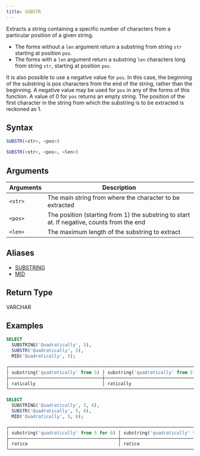 ```yaml
---
title: SUBSTR
---
```


Extracts a string containing a specific number of characters from a particular position of a given string.

- The forms without a `len` argument return a substring from string `str` starting at position `pos`.
- The forms with a `len` argument return a substring `len` characters long from string `str`, starting at position `pos`.

It is also possible to use a negative value for `pos`. In this case, the beginning of the substring is pos characters from the end of the string, rather than the beginning. A negative value may be used for `pos` in any of the forms of this function. A value of 0 for `pos` returns an empty string. The position of the first character in the string from which the substring is to be extracted is reckoned as 1.

## Syntax

```sql
SUBSTR(<str>, <pos>)

SUBSTR(<str>, <pos>, <len>)
```

## Arguments

| Arguments | Description                                                                                |
|-----------|--------------------------------------------------------------------------------------------|
| `<str>`   | The main string from where the character to be extracted                                   |
| `<pos>`   | The position (starting from 1) the substring to start at. If negative, counts from the end |
| `<len>`   | The maximum length of the substring to extract                                             |

## Aliases

- [SUBSTRING](substring.md)
- [MID](mid.md)

## Return Type

VARCHAR

## Examples

```sql
SELECT
  SUBSTRING('Quadratically', 5),
  SUBSTR('Quadratically', 5),
  MID('Quadratically', 5);

┌─────────────────────────────────────────────────────────────────────────────────────────────────┐
│ substring('quadratically' from 5) │ substring('quadratically' from 5) │ mid('quadratically', 5) │
├───────────────────────────────────┼───────────────────────────────────┼─────────────────────────┤
│ ratically                         │ ratically                         │ ratically               │
└─────────────────────────────────────────────────────────────────────────────────────────────────┘

SELECT
  SUBSTRING('Quadratically', 5, 6),
  SUBSTR('Quadratically', 5, 6),
  MID('Quadratically', 5, 6);

┌────────────────────────────────────────────────────────────────────────────────────────────────────────────────┐
│ substring('quadratically' from 5 for 6) │ substring('quadratically' from 5 for 6) │ mid('quadratically', 5, 6) │
├─────────────────────────────────────────┼─────────────────────────────────────────┼────────────────────────────┤
│ ratica                                  │ ratica                                  │ ratica                     │
└────────────────────────────────────────────────────────────────────────────────────────────────────────────────┘
```